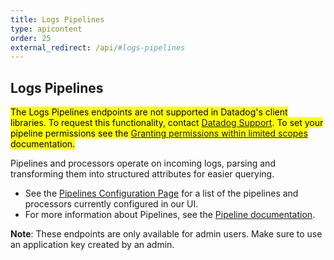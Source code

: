 ```yaml
---
title: Logs Pipelines
type: apicontent
order: 25
external_redirect: /api/#logs-pipelines
---
```


## Logs Pipelines

<mark>The Logs Pipelines endpoints are not supported in Datadog's client libraries. To request this functionality, contact [Datadog Support][1]. To set your pipeline permissions see the [Granting permissions within limited scopes][2] documentation.</mark>

Pipelines and processors operate on incoming logs, parsing and transforming them into structured attributes for easier querying.

* See the [Pipelines Configuration Page][3] for a list of the pipelines and processors currently configured in our UI.
* For more information about Pipelines, see the [Pipeline documentation][4].

**Note**: These endpoints are only available for admin users. Make sure to use an application key created by an admin.

[1]: /help
[2]: /account_management/faq/managing-global-role-permissions/#granting-permissions-within-limited-scopes
[3]: https://app.datadoghq.com/logs/pipelines
[4]: /logs/processing

